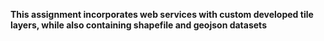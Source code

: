 <b> This assignment incorporates web services with custom developed tile layers, while also containing shapefile and geojson datasets </b>

